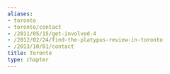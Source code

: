 ```yaml
---
aliases:
- toronto
- toronto/contact
- /2011/05/15/get-involved-4
- /2012/02/24/find-the-platypus-review-in-toronto
- /2013/10/01/contact
title: Toronto
type: chapter
---
```

